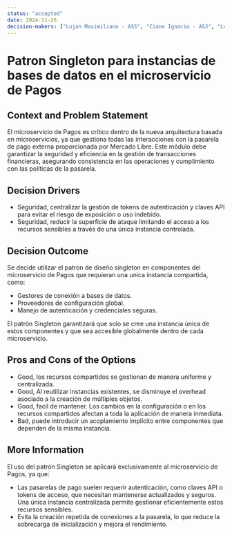 ```yaml
---
status: "accepted"
date: 2024-11-26
decision-makers: ["Lujan Maximiliano - ASS", "Ciano Ignacio - ASJ", "Lujan Nicolas - ASC"]
---
```


# Patron Singleton para instancias de bases de datos en el microservicio de Pagos


## Context and Problem Statement

El microservicio de Pagos es crítico dentro de la nueva arquitectura basada en microservicios, ya que gestiona todas las interacciones con la pasarela de pago externa proporcionada por Mercado Libre. Este módulo debe garantizar la seguridad y eficiencia en la gestión de transacciones financieras, asegurando consistencia en las operaciones y cumplimiento con las políticas de la pasarela.

## Decision Drivers

* Seguridad, centralizar la gestión de tokens de autenticación y claves API para evitar el riesgo de exposición o uso indebido.
* Seguridad, reducir la superficie de ataque limitando el acceso a los recursos sensibles a través de una única instancia controlada.

## Decision Outcome

Se decide utilizar el patron de diseño singleton en componentes del microservicio de Pagos que requieran una unica instancia compartida, como:

* Gestores de conexión a bases de datos.
* Proveedores de configuración global.
* Manejo de autenticación y credenciales seguras.

El patrón Singleton garantizará que solo se cree una instancia única de estos componentes y que sea accesible globalmente dentro de cada microservicio.

## Pros and Cons of the Options

* Good, los recursos compartidos se gestionan de manera uniforme y centralizada.
* Good, Al reutilizar instancias existentes, se disminuye el overhead asociado a la creación de múltiples objetos.
* Good, facil de mantener. Los cambios en la configuración o en los recursos compartidos afectan a toda la aplicación de manera inmediata.
* Bad, puede introducir un acoplamiento implícito entre componentes que dependen de la misma instancia.


## More Information

El uso del patrón Singleton se aplicará exclusivamente al microservicio de Pagos, ya que:

* Las pasarelas de pago suelen requerir autenticación, como claves API o tokens de acceso, que necesitan mantenerse actualizados y seguros. Una única instancia centralizada permite gestionar eficientemente estos recursos sensibles.
* Evita la creación repetida de conexiones a la pasarela, lo que reduce la sobrecarga de inicialización y mejora el rendimiento.
